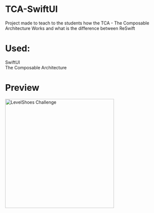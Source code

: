 # TCA-SwiftUI
Project made to teach to the students how the TCA - The Composable Architecture Works and what is the difference between ReSwift

# Used:
SwiftUI<br/>
The Composable Architecture<br/>

# Preview
<img src="https://github.com/renatomateusx/TCA-SwiftUI/blob/master/tca.gif" width="350" title="LevelShoes Challenge">
